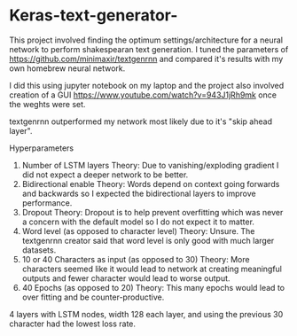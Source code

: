 # Keras-text-generator-

This project involved finding the optimum settings/architecture for a neural network to perform shakespearan text generation. I tuned the parameters of https://github.com/minimaxir/textgenrnn and compared it's results with my own homebrew neural network. 

I did this using jupyter notebook on my laptop and the project also involved creation of a GUI https://www.youtube.com/watch?v=943J1jRh9mk once the weghts were set. 

textgenrnn outperformed my network most likely due to it's "skip ahead layer". 

Hyperparameters
1.	Number of LSTM layers
Theory: Due to vanishing/exploding gradient I did not expect a deeper network to be better.
2.	Bidirectional enable
Theory: Words depend on context going forwards and backwards so I expected the bidirectional layers to improve performance.
3.	Dropout
Theory: Dropout is to help prevent overfitting which was never a concern with the default model so I do not expect it to matter.
4.	Word level (as opposed to character level)
Theory: Unsure. The textgenrnn creator said that word level is only good with much larger datasets.
5.	10 or 40 Characters as input (as opposed to 30)
Theory: More characters seemed like it would lead to network at creating meaningful outputs and fewer character would lead to worse output.
6.	40 Epochs (as opposed to 20)
Theory: This many epochs would lead to over fitting and be counter-productive. 

4 layers with LSTM nodes, width 128 each layer, and using the previous 30 character had the lowest loss rate. 

